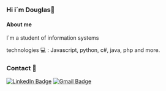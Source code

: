 ### Hi i´m Douglas👋
#### About me
I`m a student of information systems

technologies 💻 : Javascript, python, c#, java, php and more.

### Contact 📝
[![LinkedIn Badge](https://img.shields.io/badge/-LinkedIn-blue?style=flat-square&logo=Linkedin&logoColor=white&link=https://www.linkedin.com/in/douglas-ewerton-79032159/)](https://www.linkedin.com/in/douglas-ewerton-79032159/)  [![Gmail Badge](https://img.shields.io/badge/douglasewerton9@gmail.com-red?style=flat-square&logo=Gmail&logoColor=white&link=mailto:douglasewerton9@gmail.com)](mailto:douglasewerton9@gmail.com)
